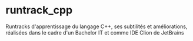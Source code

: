 # runtrack_cpp
Runtracks d'apprentissage du langage C++, ses subtilités et améliorations, réalisées dans le cadre d'un Bachelor IT et comme IDE Clion de JetBrains
